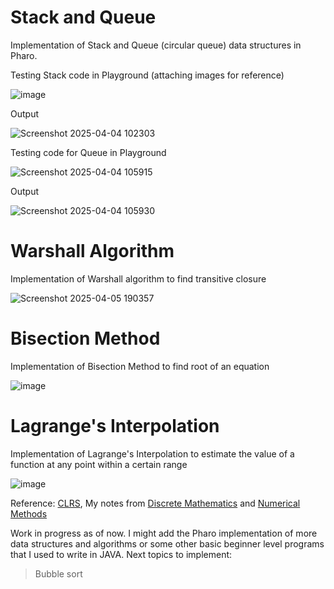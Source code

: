 # Stack and Queue
Implementation of Stack and Queue (circular queue) data structures in Pharo.

Testing Stack code in Playground 
(attaching images for reference)

![image](https://github.com/user-attachments/assets/9c13c73f-4a89-40d2-ab12-dfa340c17f8e)

Output

![Screenshot 2025-04-04 102303](https://github.com/user-attachments/assets/fcc5ebf1-3a03-4d7a-90a9-6f92ba421ad2)

Testing code for Queue in Playground

![Screenshot 2025-04-04 105915](https://github.com/user-attachments/assets/5e867b26-68d9-4a26-ac5f-f877fd939a3f)

Output

![Screenshot 2025-04-04 105930](https://github.com/user-attachments/assets/e2a1c9f9-b139-4812-a8f1-74ebb4101af4)

# Warshall Algorithm
Implementation of Warshall algorithm to find transitive closure

![Screenshot 2025-04-05 190357](https://github.com/user-attachments/assets/13070173-a69e-46dd-8a9d-641a6e799d02)

# Bisection Method
Implementation of Bisection Method to find root of an equation

![image](https://github.com/user-attachments/assets/3569e100-5e88-45f7-8d29-2ced26c5d7a9)

# Lagrange's Interpolation
Implementation of Lagrange's Interpolation to estimate the value of a function at any point within a certain range

![image](https://github.com/user-attachments/assets/bc62cacf-90e4-4ff8-b056-7ee553a57ce6)



Reference: [CLRS](https://enos.itcollege.ee/~japoia/algorithms/GT/Introduction_to_algorithms-3rd%20Edition.pdf), My notes from [Discrete Mathematics](https://drive.google.com/file/d/1l5OkJ-YzEgJ-BQTXcohp07My7oBhLLCz/view?usp=drive_link) and [Numerical Methods](https://drive.google.com/file/d/1l-w6sdQbVBSLB8s0cQTPqchTvAMQFN3c/view?usp=sharing)


Work in progress as of now.
I might add the Pharo implementation of more data structures and algorithms or some other basic beginner level programs that I used to write in JAVA.
Next topics to implement:
> Bubble sort
